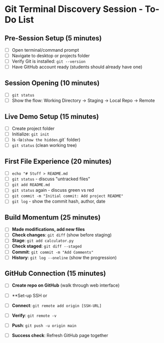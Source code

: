 # Git Terminal Discovery Session - To-Do List

## Pre-Session Setup (5 minutes)
- [ ] Open terminal/command prompt
- [ ] Navigate to desktop or projects folder
- [ ] Verify Git is installed: `git --version`
- [ ] Have GitHub account ready (students should already have one)

## Session Opening (10 minutes)
- [ ] `git status`
- [ ] Show the flow: Working Directory → Staging → Local Repo → Remote

## Live Demo Setup (15 minutes)
- [ ] Create project folder
- [ ] Initialize: `git init` 
- [ ] ls -la` (show the hidden `.git` folder)
- [ ] `git status` (clean working tree)

## First File Experience (20 minutes)
- [ ] `echo "# Stuff > README.md`
- [ ] `git status` - discuss "untracked files"
- [ ] `git add README.md`
- [ ] `git status` again - discuss green vs red
- [ ] `git commit -m "Initial commit: Add project README"`
- [ ] `git log` - show the commit hash, author, date

## Build Momentum (25 minutes)
- [ ] **Made modifications, add new files** 
- [ ] **Check changes**: `git diff` (show before staging)
- [ ] **Stage**: `git add calculator.py`
- [ ] **Check staged**: `git diff --staged`
- [ ] **Commit**: `git commit -m "Add Comments"`
- [ ] **History**: `git log --oneline` (show the progression)

## GitHub Connection (15 minutes)
- [ ] **Create repo on GitHub** (walk through web interface)
- [ ] **Set-up SSH or 
- [ ] **Connect**: `git remote add origin [SSH-URL]`
- [ ] **Verify**: `git remote -v`
- [ ] **Push**: `git push -u origin main`
- [ ] **Success check**: Refresh GitHub page together

